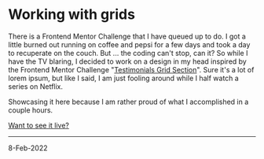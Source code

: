 # Working with grids

There is a Frontend Mentor Challenge that I have queued up to do. I got a little burned out running on coffee and pepsi for a few days and took a day to recuperate on the couch. But ... the coding can't stop, can it? So while I have the TV blaring, I decided to work on a design in my head inspired by the Frontend Mentor Challenge "[Testimonials Grid Section](https://www.frontendmentor.io/challenges/testimonials-grid-section-Nnw6J7Un7)". Sure it's a lot of lorem ipsum, but like I said, I am just fooling around while I half watch a series on Netflix. 

Showcasing it here because I am rather proud of what I accomplished in a couple hours.

[Want to see it live?](https://camille.fyrfli.io/grids-one)

---
8-Feb-2022
